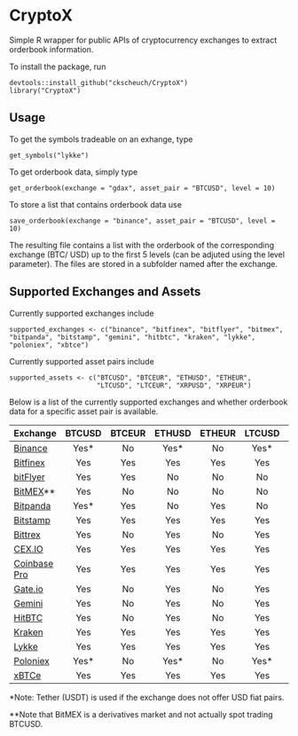 # CryptoX

Simple R wrapper for public APIs of cryptocurrency exchanges to extract orderbook information.

To install the package, run

```
devtools::install_github("ckscheuch/CryptoX")
library("CryptoX")
```
## Usage

To get the symbols tradeable on an exhange, type
```
get_symbols("lykke")
```

To get orderbook data, simply type
```
get_orderbook(exchange = "gdax", asset_pair = "BTCUSD", level = 10)
```

To store a list that contains orderbook data use
```
save_orderbook(exchange = "binance", asset_pair = "BTCUSD", level = 10)
```

The resulting file contains a list with the orderbook of the corresponding exchange (BTC/ USD) up to the first 5 levels (can be adjuted using the level parameter). The files are stored in a subfolder named after the exchange.

## Supported Exchanges and Assets

Currently supported exchanges include
```
supported_exchanges <- c("binance", "bitfinex", "bitflyer", "bitmex", "bitpanda", "bitstamp", "gemini", "hitbtc", "kraken", "lykke", "poloniex", "xbtce")
```
Currently supported asset pairs include

```
supported_assets <- c("BTCUSD", "BTCEUR", "ETHUSD", "ETHEUR", 
                      "LTCUSD", "LTCEUR", "XRPUSD", "XRPEUR")
```

Below is a list of the currently supported exchanges and whether orderbook data for a specific asset pair is available.

| Exchange                                  | BTCUSD | BTCEUR | ETHUSD | ETHEUR | LTCUSD | LTCEUR | XRPUSD | XRPEUR |
| ----------------------------------------- |:------:|:------:|:------:|:------:|:------:|:------:|:------:|:------:|
| [Binance](https://www.binance.com/)       |   Yes* |   No   |  Yes*  |   No   |  Yes*  |   No   |  Yes*  |   No   |
| [Bitfinex](https://www.bitfinex.com/)     |   Yes  |  Yes   |  Yes   |  Yes   |  Yes   |   No   |  Yes   |   No   |
| [bitFlyer](https://bitflyer.jp/)          |   Yes  |  Yes   |   No   |   No   |   No   |   No   |   No   |   No   |
| [BitMEX](https://www.bitmex.com/)**       |   Yes  |   No   |   No   |   No   |   No   |   No   |   No   |   No   |
| [Bitpanda](https://exchange.bitpanda.com/)|   Yes* |  Yes   |   No   |  Yes   |   No   |   No   |   No   |  Yes   |
| [Bitstamp](https://www.bitstamp.net/)     |   Yes  |  Yes   |   Yes  |  Yes   |  Yes   |  Yes   |  Yes   |  Yes   |
| [Bittrex](https://bittrex.com/)           |   Yes  |   No   |   Yes  |   No   |  Yes   |   No   |  Yes   |   No   |
| [CEX.IO](https://cex.io/)                 |   Yes  |  Yes   |  Yes   |  Yes   |  Yes   |   No   |  Yes   |  Yes   |
| [Coinbase Pro](https://pro.coinbase.com/) |   Yes  |   Yes  |  Yes   |  Yes   |  Yes   |  Yes   |  Yes   |  Yes   |
| [Gate.io](https://gate.io/)               |   Yes  |   No   |  Yes   |   No   |  Yes   |   No   |  Yes   |   No   |
| [Gemini](https://gemini.com/)             |   Yes  |   No   |  Yes   |   No   |  Yes   |   No   |   No   |   No   |
| [HitBTC](https://hitbtc.com/)             |   Yes  |   No   |  Yes   |   No   |  Yes   |   No   |   No   |   No   |
| [Kraken](https://www.kraken.com/)         |   Yes  |  Yes   |  Yes   |  Yes   |  Yes   |  Yes   |  Yes   |  Yes   |
| [Lykke](https://www.lykke.com/)           |   Yes  |  Yes   |  Yes   |  Yes   |  Yes   |   No   |  Yes   |  Yes   |
| [Poloniex](https://poloniex.com/)         |   Yes* |   No   |  Yes*  |   No   |  Yes*  |   No   |  Yes*  |   No   |
| [xBTCe](https://www.xbtce.com/)           |   Yes  |  Yes   |  Yes   |  Yes   |  Yes   |  Yes   |  No    |   No   |

*Note: Tether (USDT) is used if the exchange does not offer USD fiat pairs.

**Note that BitMEX is a derivatives market and not actually spot trading BTCUSD. 
